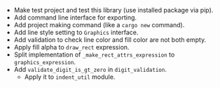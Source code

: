 - Make test project and test this library (use installed package via pip).
- Add command line interface for exporting.
- Add project making command (like a `cargo new` command).
- Add line style setting to `Graphics` interface.
- Add validation to check line color and fill color are not both empty.
- Apply fill alpha to `draw_rect` expression.
- Split implementation of `_make_rect_attrs_expression` to `graphics_expression`.
- Add `validate_digit_is_gt_zero` in `digit_validation`.
  - Apply it to `indent_util` module.